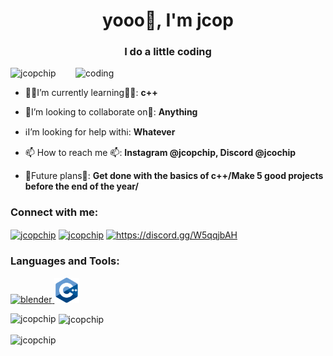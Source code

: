 <h1 align="center">yooo👋, I'm jcop</h1>
<h3 align="center">I do a little coding</h3>

<img align="right" alt="coding" width="400" src="https://cdn.discordapp.com/attachments/1150214695106658324/1150522420604715151/standard.gif">

<p align="left"> <img src="https://komarev.com/ghpvc/?username=jcopchip&label=Profile%20views&color=0e75b6&style=flat" alt="jcopchip" /> </p>

- 👨‍💻I’m currently learning👨‍💻: **c++**

- 👫I’m looking to collaborate on👫: **Anything**

- ℹ️I’m looking for help withℹ️: **Whatever**

- 📫 How to reach me 📫: **Instagram @jcopchip, Discord @jcochip**

- 🔮Future plans🔮: **Get done with the basics of c++/Make 5 good projects before the end of the year/**

<h3 align="left">Connect with me:</h3>
<p align="left">
<a href="https://instagram.com/jcopchip" target="blank"><img align="center" src="https://raw.githubusercontent.com/rahuldkjain/github-profile-readme-generator/master/src/images/icons/Social/instagram.svg" alt="jcopchip" height="30" width="40" /></a>
<a href="https://www.youtube.com/c/jcopchip" target="blank"><img align="center" src="https://raw.githubusercontent.com/rahuldkjain/github-profile-readme-generator/master/src/images/icons/Social/youtube.svg" alt="jcopchip" height="30" width="40" /></a>
<a href="https://discord.gg/https://discord.gg/W5qqjbAH" target="blank"><img align="center" src="https://raw.githubusercontent.com/rahuldkjain/github-profile-readme-generator/master/src/images/icons/Social/discord.svg" alt="https://discord.gg/W5qqjbAH" height="30" width="40" /></a>
</p>

<h3 align="left">Languages and Tools:</h3>
<p align="left"> <a href="https://www.blender.org/" target="_blank" rel="noreferrer"> <img src="https://download.blender.org/branding/community/blender_community_badge_white.svg" alt="blender" width="40" height="40"/> </a> <a href="https://www.w3schools.com/cpp/" target="_blank" rel="noreferrer"> <img src="https://raw.githubusercontent.com/devicons/devicon/master/icons/cplusplus/cplusplus-original.svg" alt="cplusplus" width="40" height="40"/> </a> </p>

<p><img align="left" src="https://github-readme-stats.vercel.app/api/top-langs?username=jcopchip&show_icons=true&locale=en&layout=compact" alt="jcopchip" /></p>

<p>&nbsp;<img align="center" src="https://github-readme-stats.vercel.app/api?username=jcopchip&show_icons=true&locale=en" alt="jcopchip" /></p>

<p><img align="center" src="https://github-readme-streak-stats.herokuapp.com/?user=jcopchip&" alt="jcopchip" /></p>


